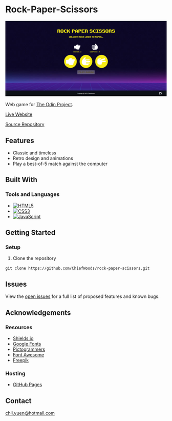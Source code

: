 # Rock-Paper-Scissors

![Landing Screenshot](images/landing_screenshot.png)

Web game for [The Odin Project](https://www.theodinproject.com/).

[Live Website](https://chiefwoods.github.io/rock-paper-scissors/)  

[Source Repository](https://github.com/ChiefWoods/rock-paper-scissors)

## Features

- Classic and timeless
- Retro design and animations
- Play a best-of-5 match against the computer

## Built With

### Tools and Languages

- [![HTML5](https://img.shields.io/badge/HTML5-white?style=for-the-badge&logo=html5)](https://html5.org/)
- [![CSS3](https://img.shields.io/badge/CSS3-306AF1?style=for-the-badge&logo=css3)](https://www.w3.org/Style/CSS/Overview.en.html)
- [![JavaScript](https://img.shields.io/badge/Javascript-black?style=for-the-badge&logo=javascript)](https://js.org/index.html)

## Getting Started

### Setup

1. Clone the repository
```
git clone https://github.com/ChiefWoods/rock-paper-scissors.git
```

## Issues

View the [open issues](https://github.com/ChiefWoods/rock-paper-scissors/issues) for a full list of proposed features and known bugs.

## Acknowledgements

### Resources

- [Shields.io](https://shields.io/)
- [Google Fonts](https://fonts.google.com/)
- [Pictogrammers](https://pictogrammers.com/)
- [Font Awesome](https://fontawesome.com/)
- [Freepik](https://www.freepik.com/)

### Hosting

- [GitHub Pages](https://pages.github.com/)

## Contact

[chii.yuen@hotmail.com](mailto:chii.yuen@hotmail.com)
